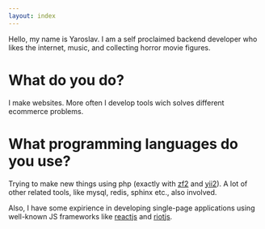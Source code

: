 ```yaml
---
layout: index
---
```


Hello, my name is Yaroslav. I am a self proclaimed backend developer who likes the internet, music, and collecting horror movie figures.

# What do you do?
I make websites. More often I develop tools wich solves different ecommerce problems.

# What programming languages do you use?
Trying to make new things using php (exactly with [zf2](https://framework.zend.com/) and [yii2](http://www.yiiframework.com/)). A lot of other related tools, like mysql, redis, sphinx etc., also involved. 

Also, I have some expirience in developing single-page applications using well-known JS frameworks like [reactjs](https://facebook.github.io/react/) and [riotjs](http://riotjs.com/).
